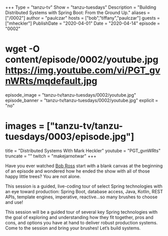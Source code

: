 +++
Type = "tanzu-tv"
Show = "tanzu-tuesdays"
Description = "Building Distributed Systems with Spring Boot: From the Ground Up."
aliases = ["/0002"]
author = "paulczar"
hosts = ["bob","tiffany","paulczar"]
guests = ["mheckler"]
PublishDate = "2020-04-01"
Date = "2020-04-14"
episode = "0002"
# wget -O content/episode/0002/youtube.jpg https://img.youtube.com/vi/PGT_gvnWRts/mqdefault.jpg
episode_image = "tanzu-tv/tanzu-tuesdays/0002/youtube.jpg"
episode_banner = "tanzu-tv/tanzu-tuesdays/0002/youtube.jpg"
explicit = "no"
# images = ["tanzu-tv/tanzu-tuesdays/0003/episode.jpg"]
title = "Distributed Systems With Mark Heckler"
youtube = "PGT_gvnWRts"
truncate = ""
twitch = "makejarnotwar"
+++

Have you ever watched [Bob Ross](https://www.youtube.com/user/BobRossInc/) start with a blank canvas at the beginning of an episode and wondered how he ended the show with all of those happy little trees? You are not alone.

This session is a guided, live-coding tour of select Spring technologies with an eye toward production: Spring Boot, database access, Java, Kotlin, REST APIs, template engines, imperative, reactive...so many brushes to choose and use!

This session will be a guided tour of several key Spring technologies with the goal of exploring and understanding how they fit together, pros and cons, and options you have at hand to deliver robust production systems. Come to the session and bring your brushes! Let’s build systems.
